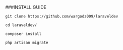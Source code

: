 ###INSTALL GUIDE
```shell
git clone https://github.com/wargodz009/laraveldev
```
```shell
cd laraveldev/
```
```shell
composer install
```
```shell
php artisan migrate
```